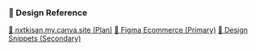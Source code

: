

### 📌 Design Reference  
[🔗 nxtkisan.my.canva.site (Plan)](https://nxtkisan.my.canva.site/pages-content#page-PBTzdjp2YFFn5ld9)
[🔗 Figma Ecommerce (Primary)](https://www.figma.com/design/ebkTRofcjdpjLogmshi8Y8/E-commerce-Website-Template--Freebie---Community-?node-id=0-1&p=f&t=Bf00I738hdQGVaLj-0)
[🔗 Design Snippets (Secondary)](https://www.figma.com/design/6tDVQYUBdPkPRYzLjIqA7D/310--Landing-Pages-%7C-Figma-s-Largest-Web-Pages-Collection-%7C-Free--Community-?node-id=0-1&p=f&t=oXBdSJ8nCS64SJSm-0)



